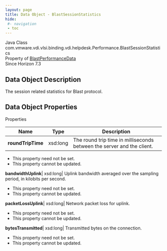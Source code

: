 ```yaml
---
layout: page
title: Data Object - BlastSessionStatistics
hide:
 #- navigation
 - toc
---
```






Java Class
    com.vmware.vdi.vlsi.binding.vdi.helpdesk.Performance.BlastSessionStatistics  
Property of
     [BlastPerformanceData](vdi.helpdesk.Performance.BlastPerformanceData.md#field_detail)  
Since 
    Horizon 7.3

## Data Object Description 

The session related statistics for Blast protocol. 

## Data Object Properties

Properties

Name |  Type |  Description   
---|---|---  
**roundTripTime**|  xsd:long|  The round trip time in milliseconds between the server and the client.   


* This property need not be set.
* This property cannot be updated.

  
**bandwidthUplink**|  xsd:long|  Uplink bandwidth averaged over the sampling period, in kilobits per second.   


* This property need not be set.
* This property cannot be updated.

  
**packetLossUplink**|  xsd:long|  Network packet loss for uplink.   


* This property need not be set.
* This property cannot be updated.

  
**bytesTransmitted**|  xsd:long|  Transmitted bytes on the connection.   


* This property need not be set.
* This property cannot be updated.

  
  
  
 
  
  

